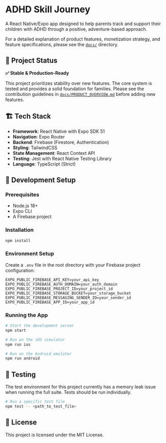 # ADHD Skill Journey

A React Native/Expo app designed to help parents track and support their children with ADHD through a positive, adventure-based approach.

For a detailed explanation of product features, monetization strategy, and feature specifications, please see the [`docs/`](./docs) directory.

## 🎯 Project Status

**✅ Stable & Production-Ready**

This project prioritizes stability over new features. The core system is tested and provides a solid foundation for families. Please see the contribution guidelines in [`docs/PRODUCT_OVERVIEW.md`](./docs/PRODUCT_OVERVIEW.md) before adding new features.

## 🏗️ Tech Stack

-   **Framework**: React Native with Expo SDK 51
-   **Navigation**: Expo Router
-   **Backend**: Firebase (Firestore, Authentication)
-   **Styling**: TailwindCSS
-   **State Management**: React Context API
-   **Testing**: Jest with React Native Testing Library
-   **Language**: TypeScript (Strict)

## 🔧 Development Setup

### Prerequisites
-   Node.js 18+
-   Expo CLI
-   A Firebase project

### Installation
```bash
npm install
```

### Environment Setup
Create a `.env` file in the root directory with your Firebase project configuration:
```
EXPO_PUBLIC_FIREBASE_API_KEY=your_api_key
EXPO_PUBLIC_FIREBASE_AUTH_DOMAIN=your_auth_domain
EXPO_PUBLIC_FIREBASE_PROJECT_ID=your_project_id
EXPO_PUBLIC_FIREBASE_STORAGE_BUCKET=your_storage_bucket
EXPO_PUBLIC_FIREBASE_MESSAGING_SENDER_ID=your_sender_id
EXPO_PUBLIC_FIREBASE_APP_ID=your_app_id
```

### Running the App
```bash
# Start the development server
npm start

# Run on the iOS simulator
npm run ios

# Run on the Android emulator
npm run android
```

## 🧪 Testing

The test environment for this project currently has a memory leak issue when running the full suite. Tests should be run individually.

```bash
# Run a specific test file
npm test -- <path_to_test_file>
```

## 📄 License

This project is licensed under the MIT License.